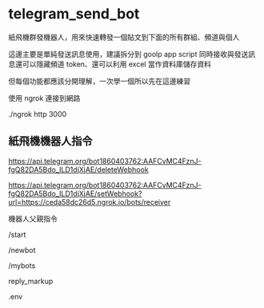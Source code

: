 # telegram_send_bot

紙飛機群發機器人，用來快速轉發一個貼文到下面的所有群組、頻道與個人

這邊主要是單純發送訊息使用，建議拆分到 goolp app script 同時接收與發送訊息還可以隱藏頻道 token、還可以利用 excel 當作資料庫儲存資料

但每個功能都應該分開理解，一次學一個所以先在這邊練習

使用 ngrok 連接到網路

./ngrok http 3000

## 紙飛機機器人指令

https://api.telegram.org/bot1860403762:AAFCvMC4FznJ-fgQ82DA5Bdo_ILD1djXjAE/deleteWebhook

https://api.telegram.org/bot1860403762:AAFCvMC4FznJ-fgQ82DA5Bdo_ILD1djXjAE/setWebhook?url=https://ceda58dc26d5.ngrok.io/bots/receiver

機器人父親指令

/start

/newbot

/mybots

reply_markup



.env


